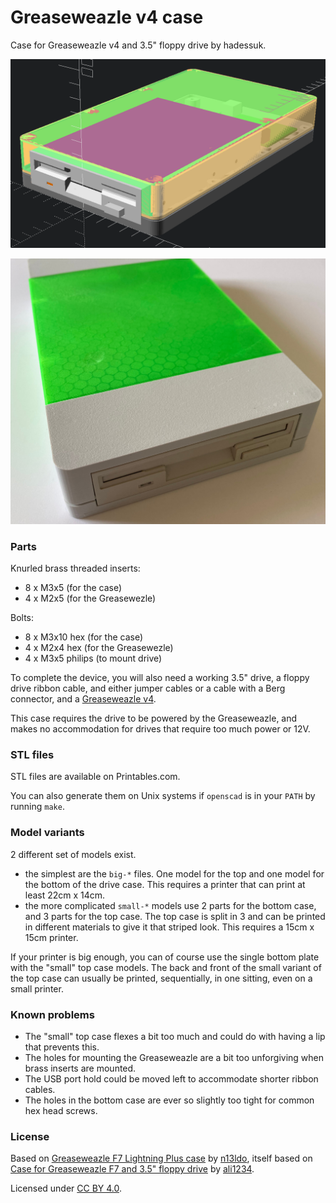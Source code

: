 # Greaseweazle v4 case

Case for Greaseweazle v4 and 3.5" floppy drive by hadessuk.

![preview](images/preview.png)

![photo](images/case.jpg)

### Parts

Knurled brass threaded inserts:

- 8 x M3x5 (for the case)
- 4 x M2x5 (for the Greasewezle)

Bolts:

- 8 x M3x10 hex (for the case)
- 4 x M2x4 hex (for the Greasewezle)
- 4 x M3x5 philips (to mount drive)

To complete the device, you will also need a working 3.5" drive, a floppy drive
ribbon cable, and either jumper cables or a cable with a Berg connector, and
a [Greaseweazle v4](https://www.sordan.ie/product/1003/greaseweazle-v4-usb-floppy-adapter-flux-reader-writer/).

This case requires the drive to be powered by the Greaseweazle, and makes no
accommodation for drives that require too much power or 12V.

### STL files

STL files are available on Printables.com.

You can also generate them on Unix systems if `openscad` is in your `PATH` by running `make`.

### Model variants

2 different set of models exist.

- the simplest are the `big-*` files. One model for the top and one model for
the bottom of the drive case. This requires a printer that can print at least 22cm x 14cm.
- the more complicated `small-*` models use 2 parts for the bottom case, and 3
parts for the top case. The top case is split in 3 and can be printed in different
materials to give it that striped look. This requires a 15cm x 15cm printer.

If your printer is big enough, you can of course use the single bottom plate with
the "small" top case models. The back and front of the small variant of the top case can usually be
printed, sequentially, in one sitting, even on a small printer.

### Known problems

- The "small" top case flexes a bit too much and could do with having a lip that prevents this.
- The holes for mounting the Greaseweazle are a bit too unforgiving when brass inserts are mounted.
- The USB port hold could be moved left to accommodate shorter ribbon cables.
- The holes in the bottom case are ever so slightly too tight for common hex head screws.

### License

Based on [Greaseweazle F7 Lightning Plus case](https://www.thingiverse.com/thing:4920473)
by [n13ldo](https://www.thingiverse.com/n13ldo), itself based on
[Case for Greaseweazle F7 and 3.5" floppy drive](https://www.thingiverse.com/thing:4423258/)
by [ali1234](https://www.thingiverse.com/ali1234).

Licensed under [CC BY 4.0](https://creativecommons.org/licenses/by/4.0/).
